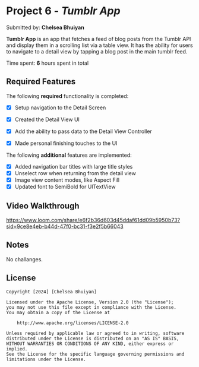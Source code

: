 # Project 6 - *Tumblr App*

Submitted by: **Chelsea Bhuiyan**

**Tumblr App** is an app that fetches a feed of blog posts from the Tumblr API and display them in a scrolling list via a table view. It has the ability for users to navigate to a detail view by tapping a blog post in the main tumblr feed.

Time spent: **6** hours spent in total

## Required Features

The following **required** functionality is completed:

- [x] Setup navigation to the Detail Screen
- [x] Created the Detail View UI
- [x] Add the ability to pass data to the Detail View Controller
- [x] Made personal finishing touches to the UI


The following **additional** features are implemented:

- [x] Added navigation bar titles with large title styles
- [x] Unselect row when returning from the detail view
- [x] Image view content modes, like Aspect Fill
- [x] Updated font to SemiBold for UITextView

## Video Walkthrough

https://www.loom.com/share/e6f2b36d603d45ddaf61dd09b5950b73?sid=9ce8e4eb-b44d-47f0-bc31-f3e2f5b66043

## Notes

No challanges.

## License

    Copyright [2024] [Chelsea Bhuiyan]

    Licensed under the Apache License, Version 2.0 (the "License");
    you may not use this file except in compliance with the License.
    You may obtain a copy of the License at

        http://www.apache.org/licenses/LICENSE-2.0

    Unless required by applicable law or agreed to in writing, software
    distributed under the License is distributed on an "AS IS" BASIS,
    WITHOUT WARRANTIES OR CONDITIONS OF ANY KIND, either express or implied.
    See the License for the specific language governing permissions and
    limitations under the License.
